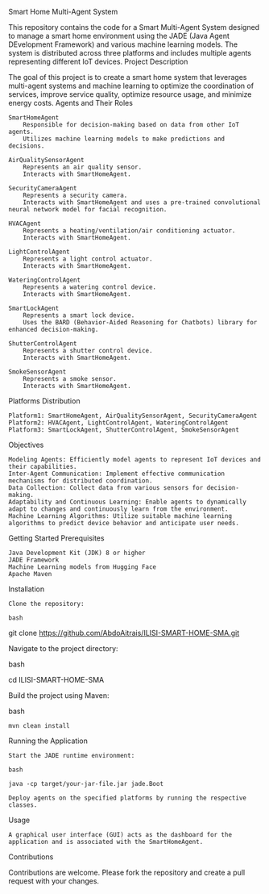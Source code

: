 Smart Home Multi-Agent System

This repository contains the code for a Smart Multi-Agent System designed to manage a smart home environment using the JADE (Java Agent DEvelopment Framework) and various machine learning models. The system is distributed across three platforms and includes multiple agents representing different IoT devices.
Project Description

The goal of this project is to create a smart home system that leverages multi-agent systems and machine learning to optimize the coordination of services, improve service quality, optimize resource usage, and minimize energy costs.
Agents and Their Roles

    SmartHomeAgent
        Responsible for decision-making based on data from other IoT agents.
        Utilizes machine learning models to make predictions and decisions.

    AirQualitySensorAgent
        Represents an air quality sensor.
        Interacts with SmartHomeAgent.

    SecurityCameraAgent
        Represents a security camera.
        Interacts with SmartHomeAgent and uses a pre-trained convolutional neural network model for facial recognition.

    HVACAgent
        Represents a heating/ventilation/air conditioning actuator.
        Interacts with SmartHomeAgent.

    LightControlAgent
        Represents a light control actuator.
        Interacts with SmartHomeAgent.

    WateringControlAgent
        Represents a watering control device.
        Interacts with SmartHomeAgent.

    SmartLockAgent
        Represents a smart lock device.
        Uses the BARD (Behavior-Aided Reasoning for Chatbots) library for enhanced decision-making.

    ShutterControlAgent
        Represents a shutter control device.
        Interacts with SmartHomeAgent.

    SmokeSensorAgent
        Represents a smoke sensor.
        Interacts with SmartHomeAgent.

Platforms Distribution

    Platform1: SmartHomeAgent, AirQualitySensorAgent, SecurityCameraAgent
    Platform2: HVACAgent, LightControlAgent, WateringControlAgent
    Platform3: SmartLockAgent, ShutterControlAgent, SmokeSensorAgent

Objectives

    Modeling Agents: Efficiently model agents to represent IoT devices and their capabilities.
    Inter-Agent Communication: Implement effective communication mechanisms for distributed coordination.
    Data Collection: Collect data from various sensors for decision-making.
    Adaptability and Continuous Learning: Enable agents to dynamically adapt to changes and continuously learn from the environment.
    Machine Learning Algorithms: Utilize suitable machine learning algorithms to predict device behavior and anticipate user needs.

Getting Started
Prerequisites

    Java Development Kit (JDK) 8 or higher
    JADE Framework
    Machine Learning models from Hugging Face
    Apache Maven

Installation

    Clone the repository:

    bash

git clone https://github.com/AbdoAitrais/ILISI-SMART-HOME-SMA.git

Navigate to the project directory:

bash

cd ILISI-SMART-HOME-SMA

Build the project using Maven:

bash

    mvn clean install

Running the Application

    Start the JADE runtime environment:

    bash

    java -cp target/your-jar-file.jar jade.Boot

    Deploy agents on the specified platforms by running the respective classes.

Usage

    A graphical user interface (GUI) acts as the dashboard for the application and is associated with the SmartHomeAgent.

Contributions

Contributions are welcome. Please fork the repository and create a pull request with your changes.
